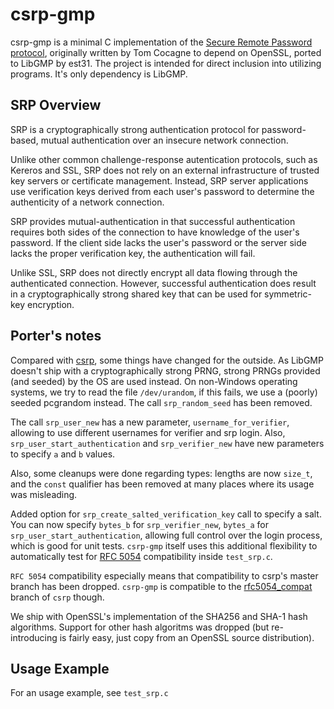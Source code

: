 csrp-gmp
========

csrp-gmp is a minimal C implementation of the [Secure Remote Password
protocol](http://srp.stanford.edu/), originally written by Tom Cocagne
to depend on OpenSSL, ported to LibGMP by est31.
The project is intended for direct inclusion into utilizing programs.
It's only dependency is LibGMP.

SRP Overview
------------

SRP is a cryptographically strong authentication
protocol for password-based, mutual authentication over an insecure
network connection.

Unlike other common challenge-response autentication protocols, such
as Kereros and SSL, SRP does not rely on an external infrastructure
of trusted key servers or certificate management. Instead, SRP server
applications use verification keys derived from each user's password
to determine the authenticity of a network connection.

SRP provides mutual-authentication in that successful authentication
requires both sides of the connection to have knowledge of the
user's password. If the client side lacks the user's password or the
server side lacks the proper verification key, the authentication will
fail.

Unlike SSL, SRP does not directly encrypt all data flowing through
the authenticated connection. However, successful authentication does
result in a cryptographically strong shared key that can be used
for symmetric-key encryption.

Porter's notes
--------------

Compared with [csrp](https://github.com/cocagne/csrp), some things
have changed for the outside.
As LibGMP doesn't ship with a cryptographically strong PRNG, strong
PRNGs provided (and seeded) by the OS are used instead. On non-Windows
operating systems, we try to read the file `/dev/urandom`, if this fails,
we use a (poorly) seeded pcgrandom instead. The call `srp_random_seed`
has been removed.

The call `srp_user_new` has a new parameter, `username_for_verifier`,
allowing to use different usernames for verifier and srp login.
Also, `srp_user_start_authentication` and `srp_verifier_new` have new
parameters to specify `a` and `b` values.

Also, some cleanups were done regarding types: lengths are now `size_t`,
and the `const` qualifier has been removed at many places where its
usage was misleading.

Added option for `srp_create_salted_verification_key` call to specify
a salt. You can now specify `bytes_b` for `srp_verifier_new`,
`bytes_a` for `srp_user_start_authentication`, allowing full control
over the login process, which is good for unit tests.
`csrp-gmp` itself uses this additional flexibility to automatically test
for [RFC 5054](https://tools.ietf.org/html/rfc5054) compatibility inside
`test_srp.c`.

`RFC 5054` compatibility especially means that compatibility to csrp's
master branch has been dropped. `csrp-gmp` is compatible to the
[rfc5054_compat](https://github.com/cocagne/csrp/tree/rfc5054_compat)
branch of `csrp` though.

We ship with OpenSSL's implementation of the SHA256 and SHA-1 hash
algorithms. Support for other hash algoritms was dropped (but
re-introducing is fairly easy, just copy from an OpenSSL source
distribution).

Usage Example
-------------

For an usage example, see `test_srp.c`
